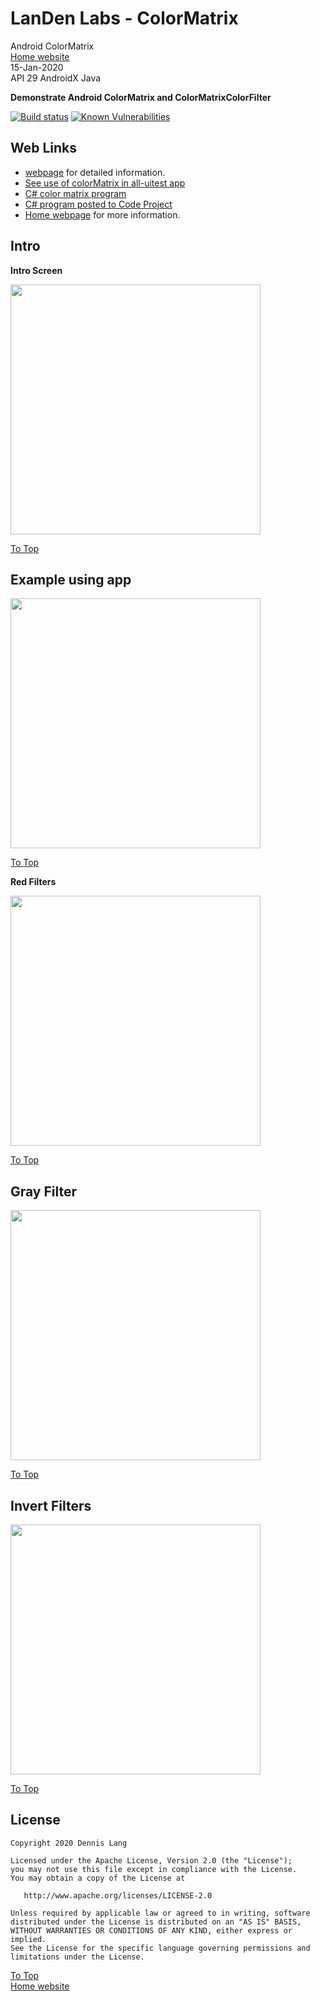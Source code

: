 
# LanDen Labs - ColorMatrix
Android ColorMatrix
<br>[Home website](https://landenlabs.com/android/index.html)
<br>15-Jan-2020
<br>API 29 AndroidX Java 

**Demonstrate Android ColorMatrix and ColorMatrixColorFilter**

[![Build status](https://travis-ci.org/landenlabs/all-colormatrix.svg?branch=master)](https://travis-ci.org/landenlabs/all-colormatrix)
[![Known Vulnerabilities](https://snyk.io/test/github/landenlabs/all-colormatrix/badge.svg)](https://snyk.io/test/github/landenlabs/all-colormatrix)
  

## Web Links
* [webpage](https://landenlabs.com/android/all-colormatrix/index.html) for detailed information.
* [See use of colorMatrix in all-uitest app](http://github.com/landenlabs/all-uitest) 
* [C# color matrix program](https://landenlabs.com/cs-colormatrix/colormatrix.html)
* [C# program posted to Code Project](https://www.codeproject.com/Articles/75006/Color-Matrix-Image-Drawing-Effects)
* [Home webpage](https://landenlabs.com/android/index.html) for more information.


## Intro
<a name="page1"></a>
**Intro Screen** 

<img src="https://landenlabs.com/android/all-colormatrix/intro.jpg" width="400">

[To Top](#table)


## Example using app

<img src="https://landenlabs.com/android/all-colormatrix/spheres.gif" width="400">

[To Top](#table)

**Red Filters** 

<img src="https://landenlabs.com/android/all-colormatrix/red.jpg" width="400">

[To Top](#table)

## Gray Filter

<img src="https://landenlabs.com/android/all-colormatrix/gray.jpg" width="400">

[To Top](#table)

## Invert Filters

<img src="https://landenlabs.com/android/all-colormatrix/invert.jpg" width="400">

[To Top](#table)


## License

```
Copyright 2020 Dennis Lang

Licensed under the Apache License, Version 2.0 (the "License");
you may not use this file except in compliance with the License.
You may obtain a copy of the License at

   http://www.apache.org/licenses/LICENSE-2.0

Unless required by applicable law or agreed to in writing, software
distributed under the License is distributed on an "AS IS" BASIS,
WITHOUT WARRANTIES OR CONDITIONS OF ANY KIND, either express or implied.
See the License for the specific language governing permissions and
limitations under the License.
```

[To Top](#table)
<br>[Home website](https://landenlabs.com/android/index.html)

